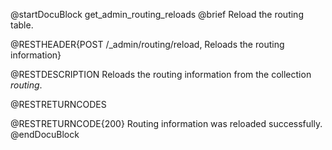 
@startDocuBlock get_admin_routing_reloads
@brief Reload the routing table.

@RESTHEADER{POST /_admin/routing/reload, Reloads the routing information}

@RESTDESCRIPTION
Reloads the routing information from the collection *routing*.

@RESTRETURNCODES

@RESTRETURNCODE{200}
Routing information was reloaded successfully.
@endDocuBlock

